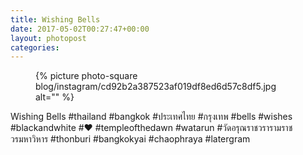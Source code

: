 ```yaml
---
title: Wishing Bells
date: 2017-05-02T00:27:47+00:00
layout: photopost
categories:
---
```


<figure class="photo photo--square">
  {% picture photo-square blog/instagram/cd92b2a387523af019df8ed6d57c8df5.jpg alt="" %}
</figure>

Wishing Bells
#thailand #bangkok #ประเทศไทย #กรุงเทพ #bells #wishes #blackandwhite #❤️ #templeofthedawn #watarun #วัดอรุณราชวรารามราชวรมหาวิหาร #thonburi #bangkokyai #chaophraya #latergram
